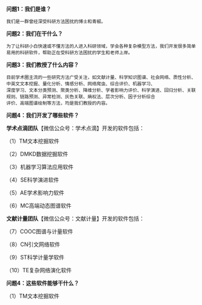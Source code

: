**问题1：我们是谁？**

    我们是一群曾经深受科研方法困扰的博士和青椒。

**问题2：我们在干什么？**

    为了让科研小白快速或不懂方法的人进入科研领域，学会各种复杂模型方法，我们开发很多简单易用的科研软件，帮助正在受科研方法困扰的学生和老师上岸。

**问题3：我们教授了什么内容？**

    目前学术圈主流的一些研究方法广受关注，如文献计量、科学知识图谱、社会网络、质性分析、中英文文本挖掘、量化分析、情感分析、网络爬虫、综合评价、机器学习、
    深度学习、文本分类预测、聚类分析、降维分析、学者影响力评价、科学演进、回归分析、关联规则、链路预测、异常检测、灰色关联、熵权法、层次分析、因子分析综合
    评价、高端图谱绘制等方法，均是我们教授的内容。

**问题4：我们开发了哪些软件？**

**学术点滴团队**【微信公众号：学术点滴】开发的软件包括：

（1）TM文本挖掘软件

（2）DMKD数据挖掘软件

（3）机器学习算法应用软件

（4）SE科学演进软件

（5）AE学术影响力软件

（6）MC高端动态图谱软件

**文献计量团队**【微信公众号：文献计量】开发的软件包括：

（7）COOC图谱与计量软件

（8）CN引文网络软件

（9）ST科学计量学软件

（10）TE复杂网络演化软件

**问题4：这些软件能够干什么？**

（1）TM文本挖掘软件

